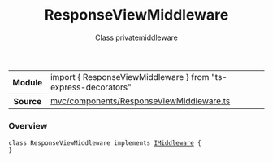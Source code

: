 <header class="symbol-info-header">    <h1 id="responseviewmiddleware">ResponseViewMiddleware</h1>    <label class="symbol-info-type-label class">Class</label>    <label class="api-type-label private">private</label><label class="api-type-label middleware">middleware</label>  </header>
<section class="symbol-info">      <table class="is-full-width">        <tbody>        <tr>          <th>Module</th>          <td>            <div class="lang-typescript">                <span class="token keyword">import</span> { ResponseViewMiddleware }                 <span class="token keyword">from</span>                 <span class="token string">"ts-express-decorators"</span>                            </div>          </td>        </tr>        <tr>          <th>Source</th>          <td>            <a href="https://romakita.github.io/ts-express-decorators/#//blob/v2.16.3/src/mvc/components/ResponseViewMiddleware.ts#L0-L0">                mvc/components/ResponseViewMiddleware.ts            </a>        </td>        </tr>                </tbody>      </table>    </section>

### Overview

<pre><code class="typescript-lang"><span class="token keyword">class</span> ResponseViewMiddleware <span class="token keyword">implements</span> <a href="#api/common/mvc/imiddleware"><span class="token">IMiddleware</span></a> <span class="token punctuation">{</span>
<span class="token punctuation">}</span></code></pre>
